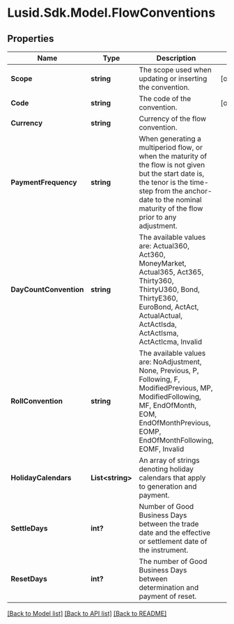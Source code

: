 
# Lusid.Sdk.Model.FlowConventions

## Properties

Name | Type | Description | Notes
------------ | ------------- | ------------- | -------------
**Scope** | **string** | The scope used when updating or inserting the convention. | [optional] 
**Code** | **string** | The code of the convention. | [optional] 
**Currency** | **string** | Currency of the flow convention. | 
**PaymentFrequency** | **string** | When generating a multiperiod flow, or when the maturity of the flow is not given but the start date is,  the tenor is the time-step from the anchor-date to the nominal maturity of the flow prior to any adjustment. | 
**DayCountConvention** | **string** | The available values are: Actual360, Act360, MoneyMarket, Actual365, Act365, Thirty360, ThirtyU360, Bond, ThirtyE360, EuroBond, ActAct, ActualActual, ActActIsda, ActActIsma, ActActIcma, Invalid | 
**RollConvention** | **string** | The available values are: NoAdjustment, None, Previous, P, Following, F, ModifiedPrevious, MP, ModifiedFollowing, MF, EndOfMonth, EOM, EndOfMonthPrevious, EOMP, EndOfMonthFollowing, EOMF, Invalid | 
**HolidayCalendars** | **List&lt;string&gt;** | An array of strings denoting holiday calendars that apply to generation and payment. | 
**SettleDays** | **int?** | Number of Good Business Days between the trade date and the effective or settlement date of the instrument. | 
**ResetDays** | **int?** | The number of Good Business Days between determination and payment of reset. | 

[[Back to Model list]](../README.md#documentation-for-models)
[[Back to API list]](../README.md#documentation-for-api-endpoints)
[[Back to README]](../README.md)

